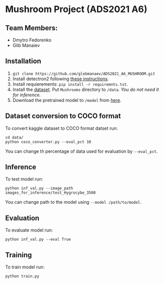 # Mushroom Project (ADS2021 A6) 

## Team Members:
* Dmytro Fedorenko
* Glib Manaiev

## Installation
1. `git clone https://github.com/glebmanaev/ADS2021_A6_MUSHROOM.git`
2. Install detectron2 following [these instructions](https://detectron2.readthedocs.io/en/latest/tutorials/install.html).
3. Install requierements: ` pip install -r requiremnts.txt `.
4. Install the [dataset](https://www.kaggle.com/maysee/mushrooms-classification-common-genuss-images). Put `Mushrooms` directory to `/data`. *You do not need it for inference.*
5. Download the pretrained model to `/model` from [here](https://drive.google.com/drive/folders/1wkJpA0YfuDeoKePOqhilybwnhYTO8Bcl?usp=sharing).
## Dataset conversion to COCO format
To convert kaggle dataset to COCO format datset run:

    cd data/
    python coco_converter.py --eval_pct 10
    
You can change th percentage of data used for evaluation by `--eval_pct`.
## Inference
To test model run:

    python inf_val.py --image_path images_for_inference/test_Hygrocybe_3500

You can change path to the model using `--model /path/to/model`.
## Evaluation
To evaluate model run:

    python inf_val.py --eval True
    
## Training
To train model run:

    python train.py
